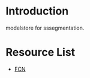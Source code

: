 # Introduction
modelstore for sssegmentation.


# Resource List

- [FCN](https://arxiv.org/pdf/1411.4038.pdf)